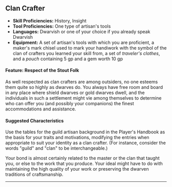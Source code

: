 ﻿## Clan Crafter

- **Skill Proficiencies:** History, Insight
- **Tool Proficiencies:** One type of artisan's tools
- **Languages:** Dwarvish or one of your choice if you already speak Dwarvish
- **Equipment:** A set of artisan's tools with which you are proficient, a maker's mark chisel used to mark your handiwork with the symbol of the clan of crafters you learned your skill from, a set of *traveler's clothes*, and a *pouch* containing 5 gp and a gem worth 10 gp

#### Feature: Respect of the Stout Folk

As well respected as clan crafters are among outsiders, no one esteems them quite so highly as dwarves do. You always have free room and board in any place where shield dwarves or gold dwarves dwell, and the individuals in such a settlement might vie among themselves to determine who can offer you (and possibly your companions) the finest accommodations and assistance.

#### Suggested Characteristics

Use the tables for the guild artisan background in the Player's Handbook as the basis for your traits and motivations, modifying the entries when appropriate to suit your identity as a clan crafter. (For instance, consider the words "guild" and "clan" to be interchangeable.)

Your bond is almost certainly related to the master or the clan that taught you, or else to the work that you produce. Your ideal might have to do with maintaining the high quality of your work or preserving the dwarven traditions of craftsmanship.

---

